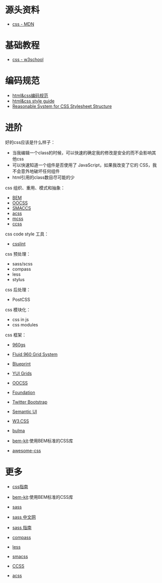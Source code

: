 
# 源头资料

* [css - MDN](https://developer.mozilla.org/zh-CN/docs/Web/CSS)

# 基础教程

* [css - w3school](http://www.w3school.com.cn/css/index.asp)

# 编码规范

* [html&css编码规范](http://codeguide.bootcss.com/)
* [html&css style guide](https://github.com/Aaaaaashu/Guide)
* [Reasonable System for CSS Stylesheet Structure](http://rscss.io/)

# 进阶

好的css应该是什么样子：
* 当我编辑一个class的时候，可以快速的确定我的修改是安全的而不会影响其他css
* 可以快速知道一个组件是否使用了 JavaScript，如果我改变了它的 CSS，我不会意外地破坏任何组件
* html引用的class数目尽可能的少

css 组织、重用、模式和抽象：
* [BEM](https://en.bem.info/)
* [OOCSS](http://oocss.org/)
* [SMACCS](https://smacss.com/)
* [acss](https://acss.io/)
* [mcss](http://operatino.github.io/MCSS/cn/)
* [ccss](http://sathify.github.io/CCSS/)

css code style 工具：
* [csslint](https://github.com/CSSLint/csslint)

css 预处理：
* sass/scss
* compass
* less
* stylus

css 后处理：
* PostCSS

css 模块化：
* css in js
* css modules

css 框架：
* [960gs](https://960.gs/)
* [Fluid 960 Grid System](http://www.designinfluences.com/fluid960gs/)
* [Blueprint](http://blueprintcss.org/)
* [YUI Grids](http://yuilibrary.com/yui/docs/cssgrids/)

* [OOCSS](http://oocss.org/)
* [Foundation](http://foundation.zurb.com/)
* [Twitter Bootstrap](http://getbootstrap.com)
* [Semantic UI](https://link.zhihu.com/?target=http%3A//semantic-ui.com/)
* [W3.CSS](http://w3schools.wang/w3css/w3css_tutorial.html)
* [bulma](https://bulma.io/)
* [bem-kit](https://mazipan.github.io/bem-kit/):使用BEM标准的CSS库

* [awesome-css](https://github.com/sotayamashita/awesome-css)


# 更多

* [css指南](https://cssguidelin.es/)
* [bem-kit](https://mazipan.github.io/bem-kit/):使用BEM标准的CSS库


* [sass](http://sass-lang.com/)
* [sass 中文网](https://www.sass.hk/)
* [sass 指南](https://sass-guidelin.es/)
* [compass](http://compass-style.org/)
* [less](http://lesscss.org/)
* [smacss](https://smacss.com/)
* [CCSS](https://github.com/sathify/CCSS)
* [acss](http://patternlab.io/)
